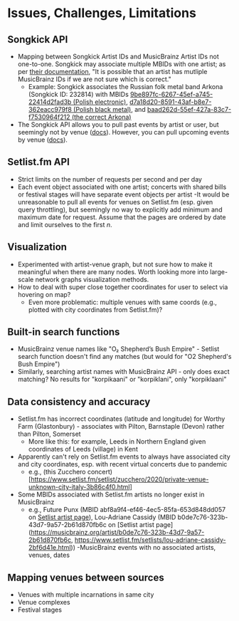 # Issues, Challenges, Limitations

## Songkick API
- Mapping between Songkick Artist IDs and MusicBrainz Artist IDs not one-to-one. Songkick may associate multiple MBIDs with one artist; as per [their documentation](https://www.songkick.com/developer/response-objects#artist-object), "It is possible that an artist has mutliple MusicBrainz IDs if we are not sure which is correct."
	- Example: Songkick associates the Russian folk metal band Arkona (Songkick ID: 232814) with MBIDs [9be897fc-6267-45ef-a745-22414d2fad3b (Polish electronic)](https://musicbrainz.org/artist/9be897fc-6267-45ef-a745-22414d2fad3b), [d7a18d20-8591-43af-b8e7-362eacc979f8 (Polish black metal)](https://musicbrainz.org/artist/d7a18d20-8591-43af-b8e7-362eacc979f8), and [baad262d-55ef-427a-83c7-f7530964f212 (the correct Arkona)](https://musicbrainz.org/artist/baad262d-55ef-427a-83c7-f7530964f212)
- The Songkick API allows you to pull past events by artist or user, but seemingly not by venue ([docs](https://www.songkick.com/developer/past-events)). However, you can pull upcoming events by venue ([docs](https://www.songkick.com/developer/upcoming-events)).

## Setlist.fm API
- Strict limits on the number of requests per second and per day
- Each event object associated with one artist; concerts with shared bills or festival stages will have separate event objects per artist
-It would be unreasonable to pull all events for venues on Setlist.fm (esp. given query throttling), but seemingly no way to explicitly add minimum and maximum date for request. Assume that the pages are ordered by date and limit ourselves to the first *n*.

## Visualization
- Experimented with artist-venue graph, but not sure how to make it meaningful when there are many nodes. Worth looking more into large-scale network graphs visualization methods.
- How to deal with super close together coordinates for user to select via hovering on map?
	- Even more problematic: multiple venues with same coords (e.g., plotted with city coordinates from Setlist.fm)?

## Built-in search functions
- MusicBrainz venue names like "O₂ Shepherd’s Bush Empire" - Setlist search function doesn't find any matches (but would for "O2 Shepherd's Bush Empire")
- Similarly, searching artist names with MusicBrainz API - only does exact matching? No results for "korpikaani" or "korpiklani", only "korpiklaani"

## Data consistency and accuracy
- Setlist.fm has incorrect coordinates (latitude and longitude) for Worthy Farm (Glastonbury) - associates with Pilton, Barnstaple (Devon) rather than Pilton, Somerset
	- More like this: for example, Leeds in Northern England given coordinates of Leeds (village) in Kent 
- Apparently can't rely on Setlist.fm events to always have associated city and city coordinates, esp. with recent virtual concerts due to pandemic
	- e.g., (this Zucchero concert)[https://www.setlist.fm/setlist/zucchero/2020/private-venue-unknown-city-italy-3b86c4f0.html]
- Some MBIDs associated with Setlist.fm artists no longer exist in MusicBrainz
	- e.g., Future Punx (MBID abf8a9f4-ef46-4ec5-85fa-653d848dd057 on [Setlist artist page](https://www.setlist.fm/setlists/future-punx-6bc49ebe.html)), Lou-Adriane Cassidy (MBID b0de7c76-323b-43d7-9a57-2b61d870fb6c on [Setlist artist page](https://musicbrainz.org/artist/b0de7c76-323b-43d7-9a57-2b61d870fb6c, https://www.setlist.fm/setlists/lou-adriane-cassidy-2bf6d41e.html))
-MusicBrainz events with no associated artists, venues, dates

## Mapping venues between sources
- Venues with multiple incarnations in same city
- Venue complexes
- Festival stages

